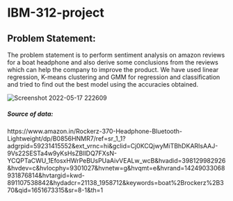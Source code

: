 # IBM-312-project
<h2>Problem Statement:</h2>
The problem statement is to perform sentiment analysis on amazon reviews for a boat headphone 
and also derive some conclusions from the reviews which can help the company to improve the 
product.
We have used linear regression, K-means clustering and GMM for regression and classification and tried 
to find out the best model using the accuracies obtained.

![Screenshot 2022-05-17 222609](https://user-images.githubusercontent.com/68819543/168869305-110a869b-930d-41fe-be9e-90a601ffc20c.jpg)
<h5>Source of data:</h5>
https://www.amazon.in/Rockerz-370-Headphone-Bluetooth-Lightweight/dp/B0856HNMR7/ref=sr_1_1?adgrpid=59231415552&ext_vrnc=hi&gclid=Cj0KCQjwyMiTBhDKARIsAAJ-9Vs22SESTa4w9yKsHsZBIlDQ7FXsN-YCQPTaCWU_1EfosxHWrPeBUsPUaAivVEALw_wcB&hvadid=398129982926&hvdev=c&hvlocphy=9301027&hvnetw=g&hvqmt=e&hvrand=14249033068931876814&hvtargid=kwd-891107538842&hydadcr=21138_1958712&keywords=boat%2Brockerz%2B370&qid=1651673315&sr=8-1&th=1
